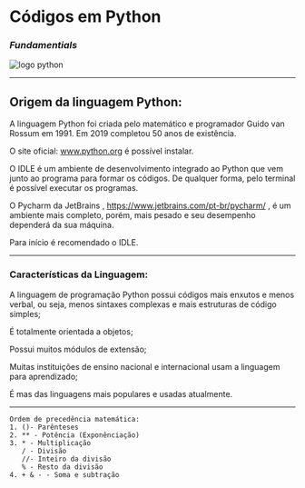 # **Códigos em Python**
### _Fundamentials_



![logo python](https://github.com/userdanixdev/Programa-o-em-Python/assets/132594952/1f3da02b-f706-4563-b90f-37a124ceb77a)
***
## Origem da linguagem Python:

A linguagem Python foi criada pelo matemático e programador Guido van Rossum em 1991. Em 2019 completou 50 anos de existência.

O site oficial: www.python.org é possível instalar. 

O IDLE é um ambiente de desenvolvimento integrado ao Python que vem junto ao programa para formar os códigos. De qualquer forma, pelo terminal é possível executar os programas.

O Pycharm da JetBrains , https://www.jetbrains.com/pt-br/pycharm/ , é um ambiente mais completo, porém, mais pesado e seu desempenho dependerá da sua máquina.

Para início é recomendado o IDLE.
***
### Características da Linguagem:

A linguagem de programação Python possui códigos mais enxutos e menos verbal, ou seja, menos sintaxes complexas e mais estruturas de código simples;

É totalmente orientada a objetos;

Possui muitos módulos de extensão;

Muitas instituições de ensino nacional e internacional usam a linguagem para aprendizado;

É mas das linguagens mais populares e usadas atualmente.
***


    Ordem de precedência matemática:
    1. ()- Parênteses
    2. ** - Potência (Exponênciação)
    3. * - Multiplicação
       / - Divisão
       //- Inteiro da divisão
       % - Resto da divisão
    4. + & - - Soma e subtração
